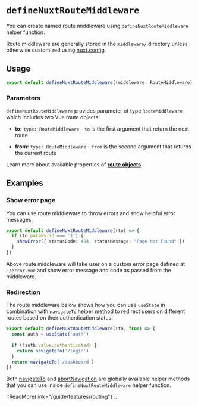 # `defineNuxtRouteMiddleware`

You can create named route middleware using `defineNuxtRouteMiddleware`  helper function.

Route middleware are generally stored in the `middleware/` directory unless otherwise customized using [nuxt.config](/api/configuration/nuxt.config#middleware).

## Usage

```ts
export default defineNuxtRouteMiddleware((middleware: RouteMiddleware) => {})
```

### Parameters

`defineNuxtRouteMiddleware` provides parameter of type `RouteMiddleware` which includes two Vue route objects:

- **to:** `type: RouteMiddleware` - `to` is the first argument that return the next route

- **from:** `type: RouteMiddleware` - `from` is the second argument that returns the current route

Learn more about available properties of **[route objects](https://v3.nuxtjs.org/api/composables/use-route)** .

## Examples

### Show error page

You can use route middleware to throw errors and show helpful error messages.

```ts [middleware/error.ts]
export default defineNuxtRouteMiddleware((to) => {
  if (to.params.id === '1') {
    showError({ statusCode: 404, statusMessage: "Page Not Found" })
  }
})
```

Above route middleware will take user on a custom error page defined at `~/error.vue` and show error message and code as passed from the middleware.

### Redirection

The route middleware below shows how you can use `useState` in combination with `navigateTo` helper method to redirect users on different routes based on their authentication status.

```ts [middleware/auth.ts]
export default defineNuxtRouteMiddleware((to, from) => {
  const auth = useState('auth')
  
  if (!auth.value.authenticated) {
    return navigateTo('/login')
  }
  return navigateTo('/dashboard')
})
```

Both [navigateTo](/api/utils/navigate-to) and [abortNavigation](/api/utils/abort-navigation) are globally available helper methods that you can use inside `defineNuxtRouteMiddleware` helper function.

::ReadMore{link="/guide/features/routing"}
::
